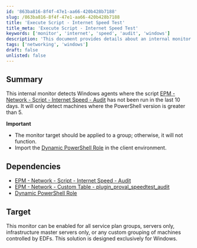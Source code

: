 ```yaml
---
id: '863ba816-8f4f-47e1-aa66-420b428b7188'
slug: /863ba816-8f4f-47e1-aa66-420b428b7188
title: 'Execute Script - Internet Speed Test'
title_meta: 'Execute Script - Internet Speed Test'
keywords: ['monitor', 'internet', 'speed', 'audit', 'windows']
description: 'This document provides details about an internal monitor that detects Windows agents where the Internet Speed Audit script has not been run in the last 10 days. It outlines important considerations, dependencies, and target groups for implementation.'
tags: ['networking', 'windows']
draft: false
unlisted: false
---
```


## Summary

This internal monitor detects Windows agents where the script [EPM - Network - Script - Internet Speed - Audit](/docs/54ed691f-e7be-4709-8967-72a4c9c782f6) has not been run in the last 10 days. It will only detect machines where the PowerShell version is greater than 5.

**Important**
- The monitor target should be applied to a group; otherwise, it will not function.
- Import the [Dynamic PowerShell Role](/docs/6c30a69a-90c5-4e2d-ba5f-f2a663adbd81) in the client environment.

## Dependencies

- [EPM - Network - Script - Internet Speed - Audit](/docs/54ed691f-e7be-4709-8967-72a4c9c782f6)
- [EPM - Network - Custom Table - plugin_proval_speedtest_audit](/docs/38fbe617-1c50-443b-b69b-07eae7135652)
- [Dynamic PowerShell Role](/docs/6c30a69a-90c5-4e2d-ba5f-f2a663adbd81)

## Target

This monitor can be enabled for all service plan groups, servers only, infrastructure master servers only, or any custom grouping of machines controlled by EDFs. This solution is designed exclusively for Windows.

